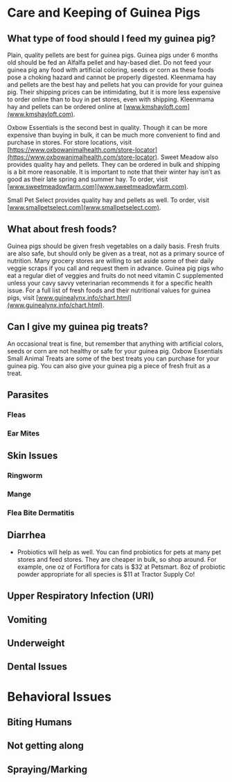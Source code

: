 # Care and Keeping of Guinea Pigs

## What type of food should I feed my guinea pig?

Plain, quality pellets are best for guinea pigs. Guinea pigs under 6
months old should be fed an Alfalfa pellet and hay-based diet. Do not
feed your guinea pig any food with artificial coloring, seeds or corn as
these foods pose a choking hazard and cannot be properly digested.
Kleenmama hay and pellets are the best hay and pellets hat you can
provide for your guinea pig. Their shipping prices can be intimidating, but
it is more less expensive to order online than to buy in pet stores, even
with shipping. Kleenmama hay and pellets can be ordered online at
[www.kmshayloft.com](www.kmshayloft.com).

Oxbow Essentials is the second best in quality. Though it can be more
expensive than buying in bulk, it can be much more convenient to find
and purchase in stores. For store locations, visit
[https://www.oxbowanimalhealth.com/store-locator](https://www.oxbowanimalhealth.com/store-locator).
Sweet Meadow also provides quality hay and pellets. They can be
ordered in bulk and shipping is a bit more reasonable. It is important to
note that their winter hay isn’t as good as their late spring and summer
hay. To order, visit [www.sweetmeadowfarm.com](www.sweetmeadowfarm.com).

Small Pet Select provides quality hay and pellets as well.
To order, visit [www.smallpetselect.com](www.smallpetselect.com).

## What about fresh foods?

Guinea pigs should be given fresh vegetables on a daily basis. Fresh fruits
are also safe, but should only be given as a treat, not as a primary source
of nutrition. Many grocery stores are willing to set aside some of their daily
veggie scraps if you call and request them in advance. Guinea pig pigs
who eat a regular diet of veggies and fruits do not need vitamin C
supplemented unless your cavy savvy veterinarian recommends it for a
specific health issue. For a full list of fresh foods and their nutritional
values for guinea pigs, visit [www.guinealynx.info/chart.html](www.guinealynx.info/chart.html).

## Can I give my guinea pig treats?
An occasional treat is fine, but remember that anything
with artificial colors, seeds or corn are not healthy or safe
for your guinea pig. Oxbow Essentials Small Animal
Treats are some of the best treats you can purchase for
your guinea pig. You can also give your guinea pig a
piece of fresh fruit as a treat.


## Parasites
### Fleas
### Ear Mites

## Skin Issues
### Ringworm
### Mange
### Flea Bite Dermatitis
## Diarrhea
* Probiotics will help as well. You can find probiotics for pets at many pet stores and feed stores. They are cheaper in bulk, so shop around. For example, one oz of Fortiflora for cats is $32 at Petsmart. 8oz of probiotic powder appropriate for all species is $11 at Tractor Supply Co!
## Upper Respiratory Infection (URI)

## Vomiting
## Underweight
## Dental Issues

# Behavioral Issues
## Biting Humans
## Not getting along
## Spraying/Marking




